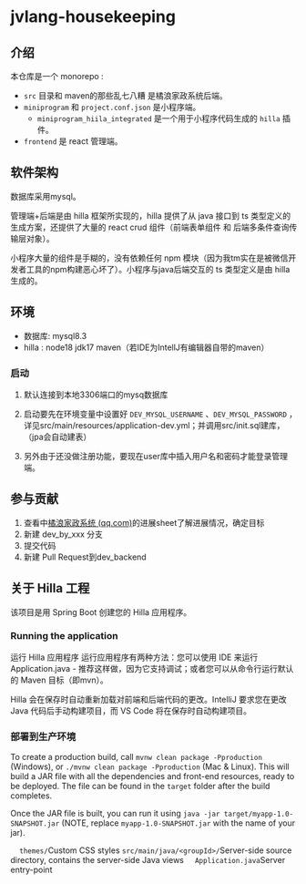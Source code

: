 # jvlang-housekeeping

## 介绍

本仓库是一个 monorepo :

- `src` 目录和 maven的那些乱七八糟 是橘浪家政系统后端。
- `miniprogram` 和 `project.conf.json` 是小程序端。
  - `miniprogram_hiila_integrated` 是一个用于小程序代码生成的 `hilla` 插件。
- `frontend` 是 react 管理端。

## 软件架构

数据库采用mysql。

管理端+后端是由 hilla 框架所实现的，hilla 提供了从 java 接口到 ts 类型定义的生成方案，还提供了大量的 react crud 组件（前端表单组件 和 后端多条件查询传输层对象）。

小程序大量的组件是手糊的，没有依赖任何 npm 模块（因为我tm实在是被微信开发者工具的npm构建恶心坏了）。小程序与java后端交互的 ts 类型定义是由 hilla 生成的。

## 环境

- 数据库: mysql8.3 
- hilla : node18 jdk17 maven（若IDE为IntellJ有编辑器自带的maven）

### 启动

1. 默认连接到本地3306端口的mysq数据库

2. 启动要先在环境变量中设置好 `DEV_MYSQL_USERNAME` 、`DEV_MYSQL_PASSWORD` ，详见src/main/resources/application-dev.yml；并调用src/init.sql建库，（jpa会自动建表）

3. 另外由于还没做注册功能，要现在user库中插入用户名和密码才能登录管理端。

## 参与贡献

1. 查看中[橘浪家政系统 (qq.com)](https://docs.qq.com/sheet/DQlFVR1haaEVZZW1E?tab=r14pmh)的进展sheet了解进展情况，确定目标
2. 新建 dev_by_xxx 分支
3. 提交代码
4. 新建 Pull Request到dev_backend

## 关于 Hilla 工程

该项目是用 Spring Boot 创建您的 Hilla 应用程序。

### Running the application

运行 Hilla 应用程序
运行应用程序有两种方法：您可以使用 IDE 来运行Application.java - 推荐这样做，因为它支持调试；或者您可以从命令行运行默认的
Maven 目标（即mvn）。

Hilla 会在保存时自动重新加载对前端和后端代码的更改。IntelliJ 要求您在更改 Java 代码后手动构建项目，而 VS Code 将在保存时自动构建项目。

### 部署到生产环境

To create a production build, call `mvnw clean package -Pproduction` (Windows),
or `./mvnw clean package -Pproduction` (Mac & Linux).
This will build a JAR file with all the dependencies and front-end resources,
ready to be deployed. The file can be found in the `target` folder after the build completes.

Once the JAR file is built, you can run it using
`java -jar target/myapp-1.0-SNAPSHOT.jar` (NOTE, replace
`myapp-1.0-SNAPSHOT.jar` with the name of your jar).
  <tr><td>&nbsp;&nbsp;&nbsp;&nbsp;<code>themes/</code></td><td>Custom  
CSS styles</td></tr>
  <tr><td><code>src/main/java/&lt;groupId&gt;/</code></td><td>Server-side 
source directory, contains the server-side Java views</td></tr>
  <tr><td>&nbsp;&nbsp;&nbsp;&nbsp;<code>Application.java</code></td><td>Server entry-point</td></tr>
</table>
